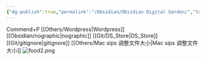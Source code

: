 ```yaml
---
{"dg-publish":true,"permalink":"/Obsidian/Obsidian Digital Garden/","tags":["garden","rednote","gardenEntry","gardenEntry","gardenEntry"],"created":"2025-02-28T15:55:00.215+08:00","updated":"2025-03-18T23:21:36.030+08:00"}
---
```


Commend+P
[[Others/Wordpress\|Wordpress]]
[[Obsidian/nographic\|nographic]]
[[Git/DS_Store\|DS_Store]]
[[Git/gitignore\|gitignore]]
[[Others/Mac sips 调整文件大小\|Mac sips 调整文件大小]]
![food2.png](/img/user/Obsidian/food2.png)
